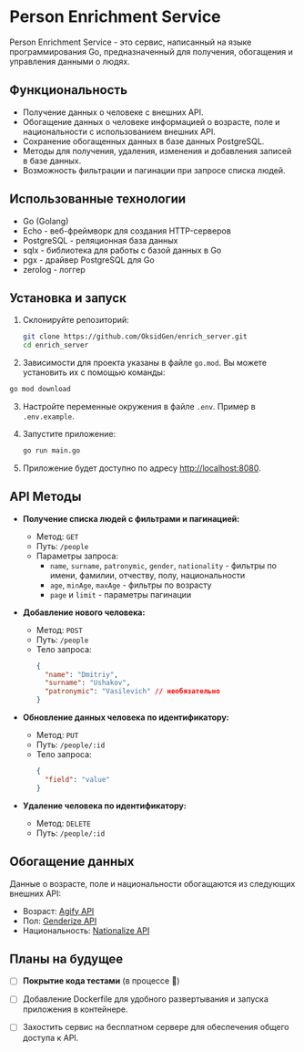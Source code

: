 # Person Enrichment Service

Person Enrichment Service - это сервис, написанный на языке программирования Go, предназначенный для получения, обогащения и управления данными о людях.

## Функциональность

- Получение данных о человеке с внешних API.
- Обогащение данных о человеке информацией о возрасте, поле и национальности с использованием внешних API.
- Сохранение обогащенных данных в базе данных PostgreSQL.
- Методы для получения, удаления, изменения и добавления записей в базе данных.
- Возможность фильтрации и пагинации при запросе списка людей.

## Использованные технологии

- Go (Golang)
- Echo - веб-фреймворк для создания HTTP-серверов
- PostgreSQL - реляционная база данных
- sqlx - библиотека для работы с базой данных в Go
- pgx - драйвер PostgreSQL для Go
- zerolog - логгер

## Установка и запуск

1. Склонируйте репозиторий:

   ```bash
   git clone https://github.com/OksidGen/enrich_server.git
   cd enrich_server
   ```

2. Зависимости для проекта указаны в файле `go.mod`. Вы можете установить их с помощью команды:

```bash
go mod download
```

3. Настройте переменные окружения в файле `.env`. Пример в `.env.example`.

4. Запустите приложение:

   ```bash
   go run main.go
   ```

5. Приложение будет доступно по адресу [http://localhost:8080](http://localhost:8080).

## API Методы

- **Получение списка людей с фильтрами и пагинацией:**
  - Метод: `GET`
  - Путь: `/people`
  - Параметры запроса:
    - `name`, `surname`, `patronymic`, `gender`, `nationality` - фильтры по имени, фамилии, отчеству, полу, национальности
    - `age`, `minAge`, `maxAge` - фильтры по возрасту
    - `page` и `limit` - параметры пагинации

- **Добавление нового человека:**
  - Метод: `POST`
  - Путь: `/people`
  - Тело запроса:
    ```json
    {
      "name": "Dmitriy",
      "surname": "Ushakov",
      "patronymic": "Vasilevich" // необязательно
    }
    ```

- **Обновление данных человека по идентификатору:**
  - Метод: `PUT`
  - Путь: `/people/:id`
  - Тело запроса:
    ```json
    {
      "field": "value"
    }
    ```

- **Удаление человека по идентификатору:**
  - Метод: `DELETE`
  - Путь: `/people/:id`

## Обогащение данных

Данные о возрасте, поле и национальности обогащаются из следующих внешних API:
- Возраст: [Agify API](https://api.agify.io/)
- Пол: [Genderize API](https://api.genderize.io/)
- Национальность: [Nationalize API](https://api.nationalize.io/)

## Планы на будущее

- [ ] **Покрытие кода тестами** (в процессе 🚀)
- [ ] Добавление Dockerfile для удобного развертывания и запуска приложения в контейнере.
- [ ] Захостить сервис на бесплатном сервере для обеспечения общего доступа к API.



